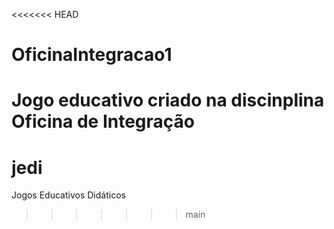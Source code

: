 <<<<<<< HEAD
# OficinaIntegracao1
Jogo educativo criado na discinplina Oficina de Integração
=======
# jedi
Jogos Educativos Didáticos
>>>>>>> main
